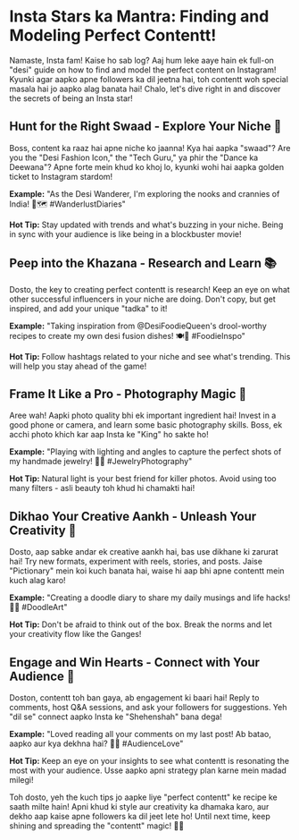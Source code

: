 # Insta Stars ka Mantra: Finding and Modeling Perfect Contentt!

Namaste, Insta fam! Kaise ho sab log? Aaj hum leke aaye hain ek full-on "desi" guide on how to find and model the perfect content on Instagram! Kyunki agar aapko apne followers ka dil jeetna hai, toh contentt woh special masala hai jo aapko alag banata hai! Chalo, let's dive right in and discover the secrets of being an Insta star!

## Hunt for the Right Swaad - Explore Your Niche 🌟

Boss, content ka raaz hai apne niche ko jaanna! Kya hai aapka "swaad"? Are you the "Desi Fashion Icon," the "Tech Guru," ya phir the "Dance ka Deewana"? Apne forte mein khud ko khoj lo, kyunki wohi hai aapka golden ticket to Instagram stardom!

**Example:** "As the Desi Wanderer, I'm exploring the nooks and crannies of India! 🚂🗺️ #WanderlustDiaries"

**Hot Tip:** Stay updated with trends and what's buzzing in your niche. Being in sync with your audience is like being in a blockbuster movie!

## Peep into the Khazana - Research and Learn 📚

Dosto, the key to creating perfect contentt is research! Keep an eye on what other successful influencers in your niche are doing. Don't copy, but get inspired, and add your unique "tadka" to it!

**Example:** "Taking inspiration from @DesiFoodieQueen's drool-worthy recipes to create my own desi fusion dishes! 🍽️🤩 #FoodieInspo"

**Hot Tip:** Follow hashtags related to your niche and see what's trending. This will help you stay ahead of the game!

## Frame It Like a Pro - Photography Magic 📸

Aree wah! Aapki photo quality bhi ek important ingredient hai! Invest in a good phone or camera, and learn some basic photography skills. Boss, ek acchi photo khich kar aap Insta ke "King" ho sakte ho!

**Example:** "Playing with lighting and angles to capture the perfect shots of my handmade jewelry! 💍✨ #JewelryPhotography"

**Hot Tip:** Natural light is your best friend for killer photos. Avoid using too many filters - asli beauty toh khud hi chamakti hai!

## Dikhao Your Creative Aankh - Unleash Your Creativity 🎨

Dosto, aap sabke andar ek creative aankh hai, bas use dikhane ki zarurat hai! Try new formats, experiment with reels, stories, and posts. Jaise "Pictionary" mein koi kuch banata hai, waise hi aap bhi apne contentt mein kuch alag karo!

**Example:** "Creating a doodle diary to share my daily musings and life hacks! 📓🎨 #DoodleArt"

**Hot Tip:** Don't be afraid to think out of the box. Break the norms and let your creativity flow like the Ganges!

## Engage and Win Hearts - Connect with Your Audience 🤗

Doston, contentt toh ban gaya, ab engagement ki baari hai! Reply to comments, host Q&A sessions, and ask your followers for suggestions. Yeh "dil se" connect aapko Insta ke "Shehenshah" bana dega!

**Example:** "Loved reading all your comments on my last post! Ab batao, aapko aur kya dekhna hai? 🤔💬 #AudienceLove"

**Hot Tip:** Keep an eye on your insights to see what contentt is resonating the most with your audience. Usse aapko apni strategy plan karne mein madad milegi!

Toh dosto, yeh the kuch tips jo aapke liye "perfect contentt" ke recipe ke saath milte hain! Apni khud ki style aur creativity ka dhamaka karo, aur dekho aap kaise apne followers ka dil jeet lete ho! Until next time, keep shining and spreading the "contentt" magic! 🌟✨